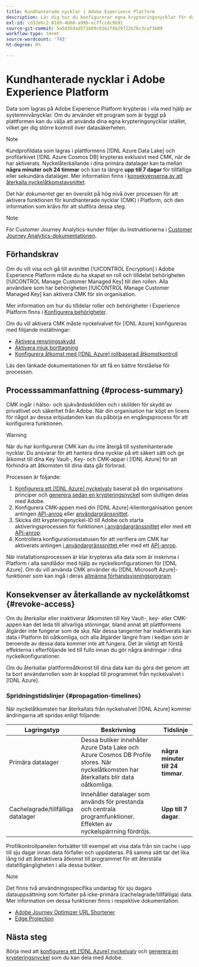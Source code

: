 ```yaml
---
title: Kundhanterade nycklar i Adobe Experience Platform
description: Lär dig hur du konfigurerar egna krypteringsnycklar för data som lagras i Adobe Experience Platform.
exl-id: cd33e6c2-8189-4b68-a99b-ec7fccdc9b91
source-git-commit: 5a5d35dad5f1b89c0161f4b29722b76c3caf3609
workflow-type: tm+mt
source-wordcount: '743'
ht-degree: 0%

---
```


# Kundhanterade nycklar i Adobe Experience Platform

Data som lagras på Adobe Experience Platform krypteras i vila med hjälp av systemnivånycklar. Om du använder ett program som är byggt på plattformen kan du välja att använda dina egna krypteringsnycklar istället, vilket ger dig större kontroll över datasäkerheten.

>[!NOTE]
>
>Kundprofildata som lagras i plattformens [!DNL Azure Data Lake] och profilarkivet [!DNL Azure Cosmos DB] krypteras exklusivt med CMK, när de har aktiverats. Nyckelåterkallande i dina primära datalager kan ta mellan **några minuter och 24 timmar** och kan ta längre **upp till 7 dagar** för tillfälliga eller sekundära datalager. Mer information finns i [konsekvenserna av att återkalla nyckelåtkomstavsnittet](#revoke-access).

Det här dokumentet ger en översikt på hög nivå över processen för att aktivera funktionen för kundhanterade nycklar (CMK) i Platform, och den information som krävs för att slutföra dessa steg.

>[!NOTE]
>
>För Customer Journey Analytics-kunder följer du instruktionerna i [Customer Journey Analytics-dokumentationen](https://experienceleague.adobe.com/docs/analytics-platform/using/cja-privacy/cmk.html).

## Förhandskrav

Om du vill visa och gå till avsnittet [!UICONTROL Encryption] i Adobe Experience Platform måste du ha skapat en roll och tilldelat behörigheten [!UICONTROL Manage Customer Managed Key] till den rollen. Alla användare som har behörigheten [!UICONTROL Manage Customer Managed Key] kan aktivera CMK för sin organisation.

Mer information om hur du tilldelar roller och behörigheter i Experience Platform finns i [Konfigurera behörigheter](https://experienceleague.adobe.com/docs/platform-learn/getting-started-for-data-architects-and-data-engineers/configure-permissions.html).

Om du vill aktivera CMK måste nyckelvalvet för [!DNL Azure] konfigureras med följande inställningar:

* [Aktivera rensningsskydd](https://learn.microsoft.com/en-us/azure/key-vault/general/soft-delete-overview#purge-protection)
* [Aktivera mjuk borttagning](https://learn.microsoft.com/en-us/azure/key-vault/general/soft-delete-overview)
* [Konfigurera åtkomst med  [!DNL Azure] rollbaserad åtkomstkontroll](https://learn.microsoft.com/en-us/azure/role-based-access-control/)

Läs den länkade dokumentationen för att få en bättre förståelse för processen.

## Processsammanfattning {#process-summary}

CMK ingår i hälso- och sjukvårdsskölden och i skölden för skydd av privatlivet och säkerhet från Adobe. När din organisation har köpt en licens för något av dessa erbjudanden kan du påbörja en engångsprocess för att konfigurera funktionen.

>[!WARNING]
>
>När du har konfigurerat CMK kan du inte återgå till systemhanterade nycklar. Du ansvarar för att hantera dina nycklar på ett säkert sätt och ge åtkomst till dina Key Vault-, Key- och CMK-appar i [!DNL Azure] för att förhindra att åtkomsten till dina data går förlorad.

Processen är följande:

1. [Konfigurera ett [!DNL Azure] nyckelvalv](./azure-key-vault-config.md) baserat på din organisations principer och [generera sedan en krypteringsnyckel](./azure-key-vault-config.md#generate-a-key) som slutligen delas med Adobe.
1. Konfigurera CMK-appen med din [!DNL Azure]-klientorganisation genom antingen [API-anrop](./api-set-up.md#register-app) eller [användargränssnittet](./ui-set-up.md#register-app).
1. Skicka ditt krypteringsnyckel-ID till Adobe och starta aktiveringsprocessen för funktionen [ i användargränssnittet](./ui-set-up.md#send-to-adobe) eller med ett [API-anrop](./api-set-up.md#send-to-adobe).
1. Kontrollera konfigurationsstatusen för att verifiera om CMK har aktiverats antingen [ i användargränssnittet ](./ui-set-up.md#check-status) eller med ett [API-anrop](./api-set-up.md#check-status).

När installationsprocessen är klar krypteras alla data som är inskrivna i Platform i alla sandlådor med hjälp av nyckelkonfigurationen för [!DNL Azure]. Om du vill använda CMK använder du [!DNL Microsoft Azure]-funktioner som kan ingå i deras [allmänna förhandsvisningsprogram](https://azure.microsoft.com/en-ca/support/legal/preview-supplemental-terms/).

## Konsekvenser av återkallande av nyckelåtkomst {#revoke-access}

Om du återkallar eller inaktiverar åtkomsten till Key Vault-, key- eller CMK-appen kan det leda till allvarliga störningar, bland annat att plattformens åtgärder inte fungerar som de ska. När dessa tangenter har inaktiverats kan data i Platform bli oåtkomliga, och alla åtgärder längre fram i kedjan som är beroende av dessa data kommer inte att fungera. Det är viktigt att förstå effekterna i efterföljande led till fullo innan du gör några ändringar i dina nyckelkonfigurationer.

Om du återkallar plattformsåtkomst till dina data kan du göra det genom att ta bort användarrollen som är kopplad till programmet från nyckelvalvet i [!DNL Azure].

### Spridningstidslinjer {#propagation-timelines}

När nyckelåtkomsten har återkallats från nyckelvalvet [!DNL Azure] kommer ändringarna att spridas enligt följande:

| **Lagringstyp** | **Beskrivning** | **Tidslinje** |
|---|---|---|
| Primära datalager | Dessa butiker innehåller Azure Data Lake och Azure Cosmos DB Profile stores. När nyckelåtkomsten har återkallats blir data oåtkomliga. | **några minuter till 24 timmar**. |
| Cachelagrade/tillfälliga datalager | Innehåller datalager som används för prestanda och centrala programfunktioner. Effekten av nyckelspärrning fördröjs. | **Upp till 7 dagar**. |

Profilkontrollpanelen fortsätter till exempel att visa data från sin cache i upp till sju dagar innan data förfaller och uppdateras. På samma sätt tar det lika lång tid att återaktivera åtkomst till programmet för att återställa datatillgängligheten i alla dessa butiker.

>[!NOTE]
>
>Det finns två användningsspecifika undantag för sju dagars datauppsättning som förfaller på icke-primära (cachelagrade/tillfälliga) data. Mer information om dessa funktioner finns i respektive dokumentation.<ul><li>[Adobe Journey Optimizer URL Shortener](https://experienceleague.adobe.com/docs/journey-optimizer/using/sms/sms-configuration.html#message-preset-sms)</li><li>[Edge Projection](https://experienceleague.adobe.com/docs/experience-platform/profile/home.html#edge-projections)</li></ul>

## Nästa steg

Börja med att [konfigurera ett  [!DNL Azure] nyckelvalv](./azure-key-vault-config.md) och [generera en krypteringsnyckel](./azure-key-vault-config.md#generate-a-key) som du kan dela med Adobe.
